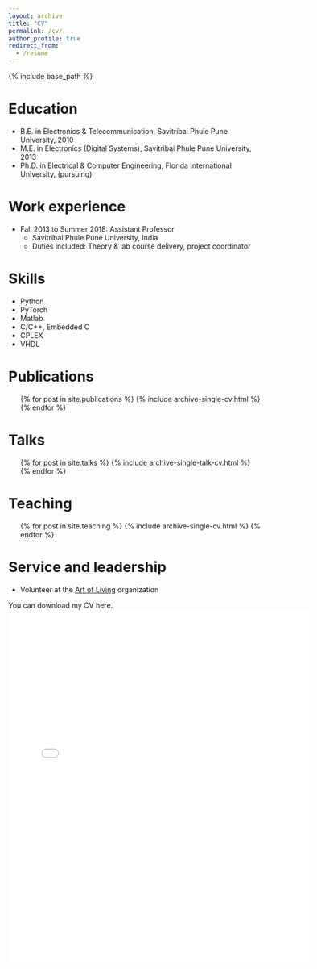 ```yaml
---
layout: archive
title: "CV"
permalink: /cv/
author_profile: true
redirect_from:
  - /resume
---
```


{% include base_path %}

Education
======
* B.E. in Electronics & Telecommunication, Savitribai Phule Pune University, 2010
* M.E. in Electronics (Digital Systems), Savitribai Phule Pune University, 2013
* Ph.D. in Electrical & Computer Engineering, Florida International University, (pursuing)

Work experience
======
* Fall 2013 to Summer 2018: Assistant Professor
  * Savitribai Phule Pune University, India
  * Duties included: Theory & lab course delivery, project coordinator

  
Skills
======
* Python
* PyTorch
* Matlab
* C/C++, Embedded C
* CPLEX
* VHDL

Publications
======
  <ul>{% for post in site.publications %}
    {% include archive-single-cv.html %}
  {% endfor %}</ul>
  
Talks
======
  <ul>{% for post in site.talks %}
    {% include archive-single-talk-cv.html %}
  {% endfor %}</ul>
  
Teaching
======
  <ul>{% for post in site.teaching %}
    {% include archive-single-cv.html %}
  {% endfor %}</ul>
  
Service and leadership
======
* Volunteer at the [Art of Living](https://www.artofliving.org/us-en) organization

You can download my CV here.
<embed src="{{ site.baseurl }}/files/paper4.pdf" width="600" height="700" type='application/pdf'> 